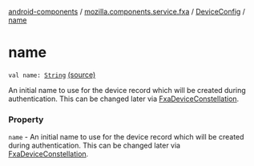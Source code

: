 [android-components](../../index.md) / [mozilla.components.service.fxa](../index.md) / [DeviceConfig](index.md) / [name](./name.md)

# name

`val name: `[`String`](https://kotlinlang.org/api/latest/jvm/stdlib/kotlin/-string/index.html) [(source)](https://github.com/mozilla-mobile/android-components/blob/master/components/service/firefox-accounts/src/main/java/mozilla/components/service/fxa/Config.kt#L29)

An initial name to use for the device record which will be created during authentication.
This can be changed later via [FxaDeviceConstellation](../-fxa-device-constellation/index.md).

### Property

`name` - An initial name to use for the device record which will be created during authentication.
This can be changed later via [FxaDeviceConstellation](../-fxa-device-constellation/index.md).